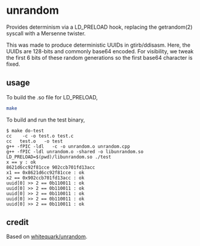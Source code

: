 # unrandom

Provides determinism via a LD\_PRELOAD hook, replacing the getrandom(2) syscall with a Mersenne twister.

This was made to produce deterministic UUIDs in gtirb/ddisasm.
Here, the UUIDs are 128-bits and commonly base64 encoded.
For visibility, we tweak the first 6 bits of these
random generations so the first base64 character is fixed.

## usage
To build the .so file for LD\_PRELOAD,
```bash
make
```
To build and run the test binary,
```bash-session
$ make do-test
cc    -c -o test.o test.c
cc   test.o   -o test
g++ -fPIC -ldl   -c -o unrandom.o unrandom.cpp
g++ -fPIC -ldl unrandom.o -shared -o libunrandom.so
LD_PRELOAD=$(pwd)/libunrandom.so ./test
x == y : ok
8621d6cc92f81cce 902ccb701fd13acc
x1 == 0x8621d6cc92f81cce : ok
x2 == 0x902ccb701fd13acc : ok
uuid[0] >> 2 == 0b110011 : ok
uuid[0] >> 2 == 0b110011 : ok
uuid[0] >> 2 == 0b110011 : ok
uuid[0] >> 2 == 0b110011 : ok
uuid[0] >> 2 == 0b110011 : ok
```

## credit

Based on [whitequark/unrandom][].

[whitequark/unrandom]: https://github.com/whitequark/unrandom

